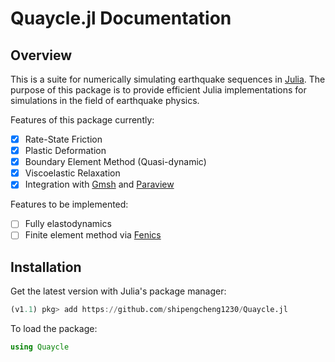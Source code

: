 # Quaycle.jl Documentation

## Overview
This is a suite for numerically simulating earthquake sequences in [Julia](https://julialang.org/). The purpose of this package is to provide efficient Julia implementations for simulations in the field of earthquake physics.

Features of this package currently:

- [x] Rate-State Friction
- [x] Plastic Deformation
- [x] Boundary Element Method (Quasi-dynamic)
- [x] Viscoelastic Relaxation
- [x] Integration with [Gmsh](http://gmsh.info/) and [Paraview](https://www.paraview.org/)

Features to be implemented:
- [ ] Fully elastodynamics
- [ ] Finite element method via [Fenics](https://fenicsproject.org/)

## Installation
Get the latest version with Julia's package manager:

```julia
(v1.1) pkg> add https://github.com/shipengcheng1230/Quaycle.jl
```

To load the package:

```julia
using Quaycle
```
